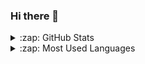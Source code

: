 ### Hi there 👋

<!--
**sakulstra/sakulstra** is a ✨ _special_ ✨ repository because its `README.md` (this file) appears on your GitHub profile.

Here are some ideas to get you started:

- 🔭 I’m currently working on ...
- 🌱 I’m currently learning ...
- 👯 I’m looking to collaborate on ...
- 🤔 I’m looking for help with ...
- 💬 Ask me about ...
- 📫 How to reach me: ...
- 😄 Pronouns: ...
- ⚡ Fun fact: ...
-->
<details>
  <summary>:zap: GitHub Stats</summary>
  
  [<img alt="sakulstra's GitHub Stats" src="https://github-readme-stats.codestackr.vercel.app/api?username=sakulstra&show_icons=true&count_private=true">](#)
  
</details>

<details>
  <summary>:zap: Most Used Languages</summary>
  
  [<img alt="sakulstra's Most Used Languages" src="https://github-readme-stats.vercel.app/api/top-langs/?username=sakulstra&layout=compact">](#)
  
</details>
